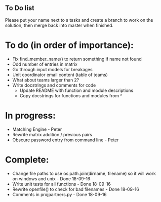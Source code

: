 ## To Do list  

Please put your name next to a tasks and create a branch to work on the
solution, then merge back into master when finished.  

# To do (in order of importance):    
* Fix find_member_name() to return something if name not found
* Odd number of entries in matrix
* Go through input models for breakages
* Unit coordinator email content (table of teams)
* What about teams larger than 2?
* Write docstrings and comments for code  
    - Update README with function and module descriptions  
    - Copy docstrings for functions and modules from ^  

# In progress:  
* Matching Engine - Peter
* Rewrite matrix addition / previous pairs
* Obscure password entry from command line - Peter  

# Complete:  
* Change file paths to use os.path.join(dirname, filename) so it will 
    work on windows and unix - Done 18-09-16  
* Write unit tests for all functions - Done 18-09-16  
* Rewrite openfile() to check for bad filenames - Done 18-09-16  
* Comments in projpartners.py - Done 18-09-16